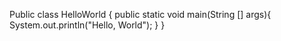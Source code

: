 Public class HelloWorld {
  public static void main(String [] args){
    System.out.println("Hello, World");
  }
 }
